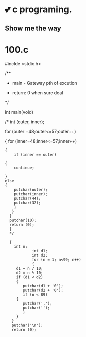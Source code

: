 # 💕 c programing.
## Show me the way
# 100.c

#inclde <stdio.h>

/**

* main - Gateway pth of excution

* return: 0 when sure deal

*/

int main(void)

/*
    int (outer, inner);
    
for (outer =48;outer<=57;outer++)
   
 {
        for (inner=48;inner<=57;inner++)

    {
        if (inner == outer)

    {
        continue;

    }
    else
    {
        putchar(outer);
        putchar(inner);
        putchar(44);
        putchar(32);
        }
       }
      }
      putchar(10);
      return (0);
      }
      */

      {
        int n;
                int d1;
                int d2;
                for (n = 1; n<99; n++)
                {
         d1 = n / 10;
         d2 = n % 10;
         if (d1 < d2)
         {
            putchar(d1 + '0');
            putchar(d2 + '0');
            if (n < 89)
         {
            putchar(',');
            putchar('');
            }
         }
       }
       putchar('\n');
       return (0);   
      
